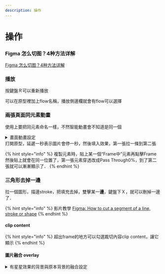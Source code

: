 ```yaml
---
description: 操作
---
```


# 操作

### Figma 怎么切图？4种方法详解

[Figma 怎么切图？4种方法详解](https://js.design/special/article/figma-how-to-cut.html)



### 播放

按鍵盤Ｒ可以重新播放

可以在原型裡加上flow名稱，播放側邊欄就會有flow可以選擇



### 兩張頁面同元素動畫

使用上要把同元素命名一樣，不然智能動畫會不知道是同一個

<details>

<summary>畫面動畫設定<br>打開原型，延遲一秒表示圖片會停一秒，然後填入效果，第一張拉一條到第二張</summary>

![](../../.gitbook/assets/prototype.png)

第一張元素甚至位置往下移一點，第二張位置中間，動畫就會有向上移動的感覺．\


</details>

{% hint style="info" %}
複製元素時，貼上某一個“Frame中”元素再點擊Frame然後貼上就會在同一位置了，第一張元素穿透改成Pass Through0%，到了第二張就可以漸漸顯示了．
{% endhint %}



### 三角形去掉一邊

拉一個圖形，描邊stroke，把填充去掉，雙擊某一**邊**，鍵盤下Ｘ，就可以刪掉一邊了．

{% hint style="info" %}
影片教學 [Figma: How to cut a segment of a line, stroke or shape](https://www.youtube.com/watch?v=Jxmg7q82Xac)
{% endhint %}



#### clip content

{% hint style="info" %}
超出frame的地方可以勾選裁切內容clip content，讓它顯示
{% endhint %}



#### 圖片融合 overlay

<details>

<summary>有星星效果的背景與原本背景的融合設定</summary>

![](../../.gitbook/assets/overlay.png)

</details>

